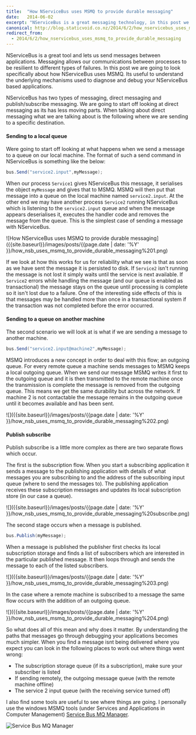 ```yaml
---
title:  "How NServiceBus uses MSMQ to provide durable messaging"
date:   2014-06-02
excerpt: "NServiceBus is a great messaging technology, in this post we look at how the message handshaking interacts with MSMQ under the the scenes to provide durable messaging."
canonical: http://blog.staticvoid.co.nz/2014/6/2/how_nservicebus_uses_msmq_to_provide_durable_messaging
redirect_from:
  - 2014/6/2/how_nservicebus_uses_msmq_to_provide_durable_messaging
---
```

NServiceBus is a great tool and lets us send messages between applications. Messaging allows our communications between processes to be resilient to different types of failures. In this post we are going to look specifically about how NServiceBus uses MSMQ. Its useful to understand the underlying mechanisms used to diagnose and debug your NServiceBus based applications.

NServiceBus has two types of messaging, direct messaging and publish/subscribe messaging. We are going to start off looking at direct messaging as its has less moving parts. When talking about direct messaging what we are talking about is the following where we are sending to a specific destination.

#### Sending to a local queue

Were going to start off looking at what happens when we send a message to a queue on our local machine. The format of such a send command in NServiceBus is something like the below:

``` csharp
bus.Send("service2.input",myMessage);
```

When our process `Service1` gives NServiceBus this message, it serialises the object `myMessage` and gives that to MSMQ. MSMQ will then put that message into a queue on the local machine named `service2.input`. At the other end we may have another process `Service2` running NServiceBus which is listening to the `service2.input` queue and when the message appears deserialises it, executes the handler code and removes the message from the queue. This is the simplest case of sending a message with NServiceBus.

![How NServiceBus uses MSMQ to provide durable messaging]({{site.baseurl}}/images/posts/{{page.date | date: '%Y' }}/how_nsb_uses_msmq_to_provide_durable_messaging%201.png)

If we look at how this works for us for reliability what we see is that as soon as we have sent the message it is persisted to disk. If `Service2` isn't running the message is not lost it simply waits until the service is next available. If `Service2` errors while handling the message (and our queue is enabled as transactional) the message stays on the queue until processing is complete so it isn't lost due to a failure. One of the interesting side effects of this is that messages may be handled more than once in a transactional system if the transaction was not completed before the error occurred.

#### Sending to a queue on another machine

The second scenario we will look at is what if we are sending a message to another machine.


``` csharp
bus.Send("service2.input@machine2",myMessage);
```

MSMQ introduces a new concept in order to deal with this flow; an outgoing queue. For every remote queue a machine sends messages to MSMQ keeps a local outgoing queue. When we send our message MSMQ writes it first to the outgoing queue and it is then transmitted to the remote machine once the transmission is complete the message is removed from the outgoing queue. This means we get the same durability but across the network. If machine 2 is not contactable the message remains in the outgoing queue until it becomes available and has been sent.

![]({{site.baseurl}}/images/posts/{{page.date | date: '%Y' }}/how_nsb_uses_msmq_to_provide_durable_messaging%202.png)

#### Publish subscribe

Publish subscribe is a little more complex as there are two separate flows which occur.

The first is the subscription flow. When you start a subscribing application it sends a message to the publishing application with details of what messages you are subscribing to and the address of the subscribing input queue (where to send the messages to). The publishing application receives these subscription messages and updates its local subscription store (in our case a queue).

![]({{site.baseurl}}/images/posts/{{page.date | date: '%Y' }}/how_nsb_uses_msmq_to_provide_durable_messaging%20subscribe.png)

The second stage occurs when a message is published.

``` csharp
bus.Publish(myMessage);
```

 When a message is published the publisher first checks its local subscription storage and finds a list of subscribers which are interested in the particular published message. It then loops through and sends the message to each of the listed subscribers.

![]({{site.baseurl}}/images/posts/{{page.date | date: '%Y' }}/how_nsb_uses_msmq_to_provide_durable_messaging%203.png)

In the case where a remote machine is subscribed to a message the same flow occurs with the addition of an outgoing queue.

![]({{site.baseurl}}/images/posts/{{page.date | date: '%Y' }}/how_nsb_uses_msmq_to_provide_durable_messaging%204.png)

 So what does all of this mean and why does it matter. By understanding the paths that messages go through debugging your applications becomes much simpler. When you find a message isnt being delivered where you expect you can look in the following places to work out where things went wrong:

 - The subscription storage queue (if its a subscription), make sure your subscriber is listed
 - If sending remotely, the outgoing message queue (with the remote machine offline)
 - The service 2 input queue (with the receiving service turned off)

 I also find some tools are useful to see where things are going. I personally use the windows MSMQ tools (under Services and Applications in Computer Management) [Service Bus MQ Manager](http://blog.halan.se/post/Service-Bus-MQ-Manager-v3-Released.aspx).

 ![Service Bus MQ Manager](http://blog.halan.se/image.axd?picture=2012%2f12%2fmainScreen2.png)
